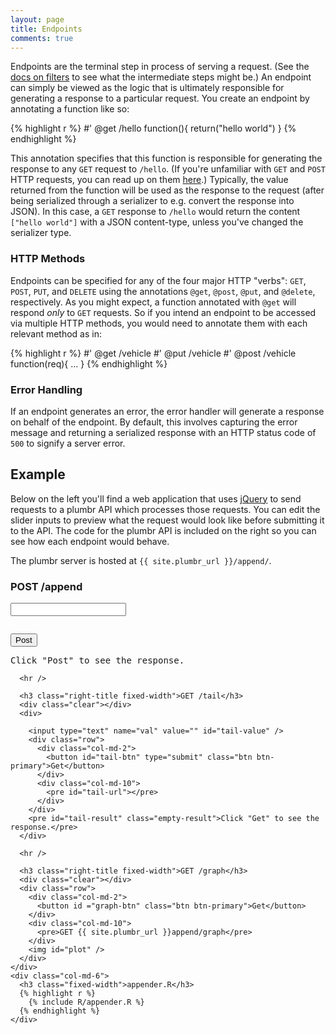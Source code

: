 ```yaml
---
layout: page
title: Endpoints
comments: true
---
```


Endpoints are the terminal step in process of serving a request. (See the [docs on filters](../filters/) to see what the intermediate steps might be.) An endpoint can simply be viewed as the logic that is ultimately responsible for generating a response to a particular request. You create an endpoint by annotating a function like so:

{% highlight r %}
#' @get /hello
function(){
  return("hello world")
}
{% endhighlight %}

This annotation specifies that this function is responsible for generating the response to any `GET` request to `/hello`. (If you're unfamiliar with `GET` and `POST` HTTP requests, you can read up on them [here](http://www.restapitutorial.com/lessons/httpmethods.html).) Typically, the value returned from the function will be used as the response to the request (after being serialized through a serializer to e.g. convert the response into JSON). In this case, a `GET` response to `/hello` would return the content `["hello world"]` with a JSON content-type, unless you've changed the serializer type.

### HTTP Methods

Endpoints can be specified for any of the four major HTTP "verbs": `GET`, `POST`, `PUT`, and `DELETE` using the annotations `@get`, `@post`, `@put`, and `@delete`, respectively. As you might expect, a function annotated with `@get` will respond *only* to `GET` requests. So if you intend an endpoint to be accessed via multiple HTTP methods, you would need to annotate them with each relevant method as in:

{% highlight r %}
#' @get /vehicle
#' @put /vehicle
#' @post /vehicle
function(req){
  ...
}
{% endhighlight %}

### Error Handling

If an endpoint generates an error, the error handler will generate a response on behalf of the endpoint. By default, this involves capturing the error message and returning a serialized response with an HTTP status code of `500` to signify a server error.


## Example

Below on the left you'll find a web application that uses [jQuery](http://jquery.com/) to send requests to a plumbr API which processes those requests. You can edit the slider inputs to preview what the request would look like before submitting it to the API. The code for the plumbr API is included on the right so you can see how each endpoint would behave.

The plumbr server is hosted at `{{ site.plumbr_url }}/append/`.

  <div class="row">
    <div class="col-md-6 right-border">
      <h3 class="right-title fixed-width">POST /append</h3>
      <div class="clear"></div>
      <input type="text" name="val" value="" id="post-value" />
      <pre id="value-url"></pre>
      <div class="row">
        <div class="col-md-2">
          <button id="post-btn" type="submit" class="btn btn-primary">Post</button>
        </div>
        <div class="col-md-10">
          <pre id="post-result" class="empty-result">Click "Post" to see the response.</pre>
        </div>
      </div>

      <hr />

      <h3 class="right-title fixed-width">GET /tail</h3>
      <div class="clear"></div>
      <div>

        <input type="text" name="val" value="" id="tail-value" />
        <div class="row">
          <div class="col-md-2">
            <button id="tail-btn" type="submit" class="btn btn-primary">Get</button>
          </div>
          <div class="col-md-10">
            <pre id="tail-url"></pre>
          </div>
        </div>
        <pre id="tail-result" class="empty-result">Click "Get" to see the response.</pre>
      </div>

      <hr />

      <h3 class="right-title fixed-width">GET /graph</h3>
      <div class="clear"></div>
      <div class="row">
        <div class="col-md-2">
          <button id ="graph-btn" class="btn btn-primary">Get</button>
        </div>
        <div class="col-md-10">
          <pre>GET {{ site.plumbr_url }}append/graph</pre>
        </div>
        <img id="plot" />
      </div>
    </div>
    <div class="col-md-6">
      <h3 class="fixed-width">appender.R</h3>
      {% highlight r %}
        {% include R/appender.R %}
      {% endhighlight %}
    </div>
  </div>


<script type="text/javascript">
  $(function(){
    $("#post-value").ionRangeSlider({
      min: 1,
      max: 100,
      from: 50,
      onChange: function (data) {
        updatePostURLs();
      },
    });

    $("#tail-value").ionRangeSlider({
      min: 1,
      max: 50,
      from: 10,
      onChange: function (data) {
        updateTailURLs();
      },
    });

    function updatePostURLs(){
      var val = $('#post-value').val();
      $('#value-url').text('POST {val: ' + val + '} -> {{ site.plumbr_url }}/append/append');
    }

    function updateTailURLs(){
      var val = $('#tail-value').val();
      $('#tail-url').text('GET {{ site.plumbr_url }}/append/tail?n=' + val);
    }

    function updateOutput(res){
      if (res){
        $('#post-result').fadeOut(100).text(JSON.stringify(res)).removeClass('empty-result').fadeOut(100).fadeIn(100);
      }

      return $.get('{{ site.plumbr_url }}/append/tail?n=' + $('#tail-value').val())
      .done(function(tail){
        $('#tail-result').text(JSON.stringify(tail)).removeClass('empty-result').fadeOut(100).fadeIn(100);
        $('#plot').attr('src', '{{ site.plumbr_url }}/append/graph?t=' + new Date().getTime()).fadeOut(100).fadeIn(100);
      });
    }

    // init
    updatePostURLs();
    updateTailURLs();
    updateOutput();

    $('#tail-btn').click(function(){
      $.get('{{ site.plumbr_url }}/append/tail?n=' + $('#tail-value').val())
      .done(function(tail){
        $('#tail-result').text(JSON.stringify(tail)).removeClass('empty-result').fadeOut(100).fadeIn(100);
      })
      .fail(function(err){
        console.log(err);
      });
    });

    $('#post-btn').click(function(){
      $.post('{{ site.plumbr_url }}/append/append', {val: $('#post-value').val() })
      .done(function(res){
        updateOutput(res);
      })
      .fail(function(err){
        console.log(err);
      });
    })

    $('#graph-btn').click(function(){
      $('#plot').attr('src', '{{ site.plumbr_url }}/append/graph?t=' + new Date().getTime()).fadeOut(100).fadeIn(100);
    });

  });
</script>
